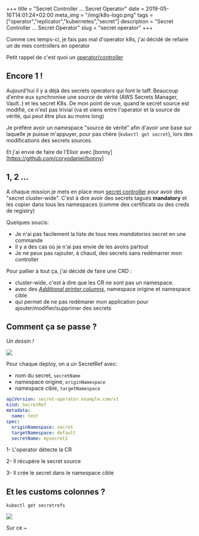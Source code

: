 +++
title = "Secret Controller ... Secret Operator"
date = 2019-05-16T14:01:24+02:00
meta_img = "/img/k8s-logo.png"
tags = ["operator","replicator","kubernetes","secret"]
description = "Secret Controller ... Secret Operator"
slug = "secret operator"
+++

Comme ces temps-ci, je fais pas mal d'operator k8s, j'ai décidé de refaire un de mes controllers en operator

Petit rappel de c'est quoi un <a href="https://kapelal.io/blog/creation-du-blog-partie-3/#title_cert">operator/controller</a>

## Encore 1 !

Aujourd'hui il y a déjà des secrets operators qui font le taff. Beaucoup d'entre eux synchronise une source de vérité (AWS Secrets Manager, Vault..) et les secret K8s.
De mon point de vue, quand le secret source est modifié, ce n'est pas trivial (va et viens entre l'operator et la source de vérité, qui peut être plus au moins long)

Je préfère avoir un namespace "source de vérité" afin d'avoir une base sur laquelle je puisse m'appuyer, pour pas chère (`kubectl get secret`), lors des modifications des secrets sources.

Et j'ai envie de faire de l'Elixir avec [bonny][https://github.com/coryodaniel/bonny]

## 1, 2 ...

A chaque mission je mets en place mon [secret controller](https://github.com/rodesousa/replicator) pour avoir des "secret cluster-wide".
C'est à dire avoir des secrets tagués **mandatory** et les copier dans tous les namespaces (comme des certificats ou des creds de registry)

Quelques soucis:

+ Je n'ai pas facilement la liste de tous mes *mandatories* secret en une commande
+ Il y a des cas où je n'ai pas envie de les avoirs partout
+ Je ne peux pas rajouter, à chaud, des secrets sans redémarrer mon controller

Pour pallier à tout ça, j'ai décidé de faire une CRD :

+ cluster-wide, c'est à dire que les CR ne sont pas un namespace. 
+ avec des [*Additional printer columns*](https://kubernetes.io/docs/tasks/access-kubernetes-api/custom-resources/custom-resource-definitions/#additional-printer-columns), namespace origine et namespace cible
+ qui permet de ne pas redémarer mon application pour ajouter/modifier/supprimer des secrets

## Comment ça se passe ?

*Un dessin !*

![](/img/secret-operator/so-flow.png)

Pour chaque deploy, on a un SecretRef avec:

+ nom du secret, `secretName`
+ namespace origine, `originNamespace`
+ namespace cible, `targetNamespace`

```yaml
apiVersion: secret-operator.example.com/v1
kind: SecretRef
metadata:
  name: test
spec:
  originNamespace: secret
  targetNamespace: default
  secretName: mysecret2
```

1- L'operator détecte la CR

2- Il récupère le secret source

3- Il crée le secret dans le namespace cible

## Et les customs colonnes ?

```
kubectl get secretrefs
```

![](/img/secret-operator/screen.png)


Sur ce ~
